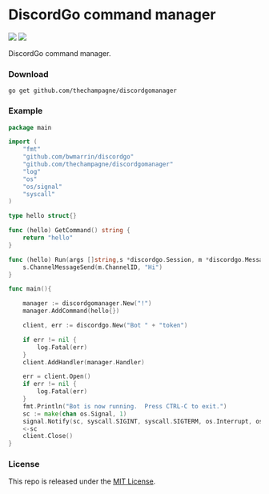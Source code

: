 # DiscordGo command manager

[![](https://img.shields.io/github/v/tag/thechampagne/discordgomanager?label=version)](https://github.com/thechampagne/discordgomanager/releases/latest) [![](https://img.shields.io/github/license/thechampagne/discordgomanager)](https://github.com/thechampagne/discordgomanager/blob/main/LICENSE)

DiscordGo command manager.

### Download

```
go get github.com/thechampagne/discordgomanager
```

### Example

```go
package main

import (
	"fmt"
	"github.com/bwmarrin/discordgo"
	"github.com/thechampagne/discordgomanager"
	"log"
	"os"
	"os/signal"
	"syscall"
)

type hello struct{}

func (hello) GetCommand() string {
	return "hello"
}

func (hello) Run(args []string,s *discordgo.Session, m *discordgo.MessageCreate) {
	s.ChannelMessageSend(m.ChannelID, "Hi")
}

func main(){

	manager := discordgomanager.New("!")
	manager.AddCommand(hello{})

	client, err := discordgo.New("Bot " + "token")

	if err != nil {
		log.Fatal(err)
	}
	client.AddHandler(manager.Handler)

	err = client.Open()
	if err != nil {
		log.Fatal(err)
	}
	fmt.Println("Bot is now running.  Press CTRL-C to exit.")
	sc := make(chan os.Signal, 1)
	signal.Notify(sc, syscall.SIGINT, syscall.SIGTERM, os.Interrupt, os.Kill)
	<-sc
	client.Close()
}
```

### License

This repo is released under the [MIT License](https://github.com/thechampagne/discordgomanager/blob/main/LICENSE).